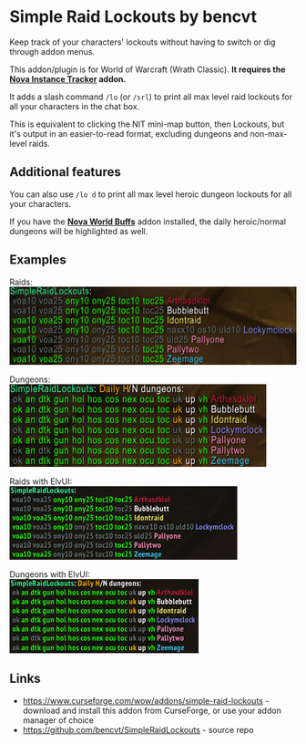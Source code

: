 # Simple Raid Lockouts by bencvt

Keep track of your characters' lockouts without having to switch or dig through addon menus.

This addon/plugin is for World of Warcraft (Wrath Classic).
**It requires the [Nova Instance Tracker](https://www.curseforge.com/wow/addons/nova-instance-tracker) addon.**

It adds a slash command `/lo` (or `/srl`) to print all max level raid lockouts for all your characters in the chat box.

This is equivalent to clicking the NIT mini-map button, then Lockouts, but it's output in an easier-to-read format, excluding dungeons and non-max-level raids.

## Additional features

You can also use `/lo d` to print all max level heroic dungeon lockouts for all your characters.

If you have the **[Nova World Buffs](https://www.curseforge.com/wow/addons/nova-world-buffs)** addon installed, the daily heroic/normal dungeons will be highlighted as well.

## Examples

Raids:  
![raid lockouts screenshot](screenshots/example-raids.png)

Dungeons:  
![dungeon lockouts screenshot](screenshots/example-dungeons.png)

Raids with ElvUI:  
![raid lockouts ElvUI screenshot](screenshots/example-raids-elvui.png)

Dungeons with ElvUI:  
![dungeon lockouts ElvUI screenshot](screenshots/example-dungeons-elvui.png)

## Links

 * https://www.curseforge.com/wow/addons/simple-raid-lockouts - download and install this addon from CurseForge, or use your addon manager of choice
 * https://github.com/bencvt/SimpleRaidLockouts - source repo
